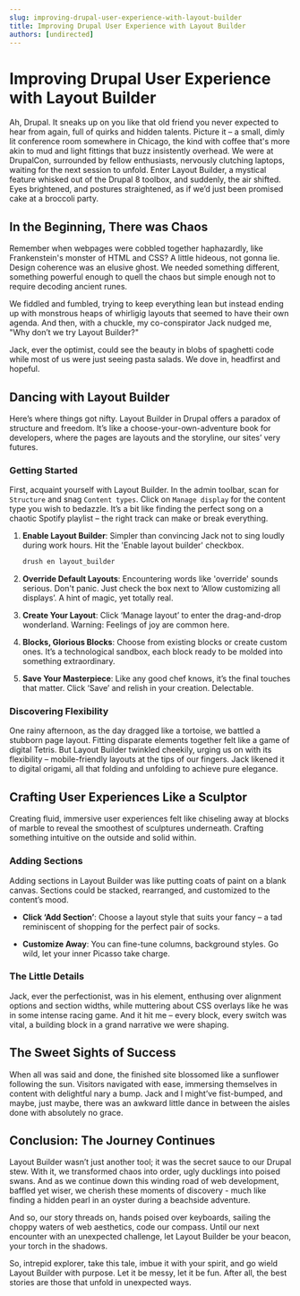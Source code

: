 ```yaml
---
slug: improving-drupal-user-experience-with-layout-builder
title: Improving Drupal User Experience with Layout Builder
authors: [undirected]
---
```



# Improving Drupal User Experience with Layout Builder

Ah, Drupal. It sneaks up on you like that old friend you never expected to hear from again, full of quirks and hidden talents. Picture it – a small, dimly lit conference room somewhere in Chicago, the kind with coffee that's more akin to mud and light fittings that buzz insistently overhead. We were at DrupalCon, surrounded by fellow enthusiasts, nervously clutching laptops, waiting for the next session to unfold. Enter Layout Builder, a mystical feature whisked out of the Drupal 8 toolbox, and suddenly, the air shifted. Eyes brightened, and postures straightened, as if we’d just been promised cake at a broccoli party.

## In the Beginning, There was Chaos

Remember when webpages were cobbled together haphazardly, like Frankenstein's monster of HTML and CSS? A little hideous, not gonna lie. Design coherence was an elusive ghost. We needed something different, something powerful enough to quell the chaos but simple enough not to require decoding ancient runes.

We fiddled and fumbled, trying to keep everything lean but instead ending up with monstrous heaps of whirligig layouts that seemed to have their own agenda. And then, with a chuckle, my co-conspirator Jack nudged me, "Why don’t we try Layout Builder?"

Jack, ever the optimist, could see the beauty in blobs of spaghetti code while most of us were just seeing pasta salads. We dove in, headfirst and hopeful.

## Dancing with Layout Builder

Here’s where things got nifty. Layout Builder in Drupal offers a paradox of structure and freedom. It’s like a choose-your-own-adventure book for developers, where the pages are layouts and the storyline, our sites’ very futures.

### Getting Started

First, acquaint yourself with Layout Builder. In the admin toolbar, scan for `Structure` and snag `Content types`. Click on `Manage display` for the content type you wish to bedazzle. It’s a bit like finding the perfect song on a chaotic Spotify playlist – the right track can make or break everything.

1. **Enable Layout Builder**: Simpler than convincing Jack not to sing loudly during work hours. Hit the 'Enable layout builder' checkbox.
   
   ```bash
   drush en layout_builder
   ```

2. **Override Default Layouts**: Encountering words like 'override' sounds serious. Don't panic. Just check the box next to ‘Allow customizing all displays’. A hint of magic, yet totally real.

3. **Create Your Layout**: Click ‘Manage layout’ to enter the drag-and-drop wonderland. Warning: Feelings of joy are common here.

4. **Blocks, Glorious Blocks**: Choose from existing blocks or create custom ones. It’s a technological sandbox, each block ready to be molded into something extraordinary.

5. **Save Your Masterpiece**: Like any good chef knows, it’s the final touches that matter. Click ‘Save’ and relish in your creation. Delectable.

### Discovering Flexibility

One rainy afternoon, as the day dragged like a tortoise, we battled a stubborn page layout. Fitting disparate elements together felt like a game of digital Tetris. But Layout Builder twinkled cheekily, urging us on with its flexibility – mobile-friendly layouts at the tips of our fingers. Jack likened it to digital origami, all that folding and unfolding to achieve pure elegance.

## Crafting User Experiences Like a Sculptor

Creating fluid, immersive user experiences felt like chiseling away at blocks of marble to reveal the smoothest of sculptures underneath. Crafting something intuitive on the outside and solid within.

### Adding Sections

Adding sections in Layout Builder was like putting coats of paint on a blank canvas. Sections could be stacked, rearranged, and customized to the content’s mood.

- **Click ‘Add Section’**: Choose a layout style that suits your fancy – a tad reminiscent of shopping for the perfect pair of socks.
  
- **Customize Away**: You can fine-tune columns, background styles. Go wild, let your inner Picasso take charge.

### The Little Details

Jack, ever the perfectionist, was in his element, enthusing over alignment options and section widths, while muttering about CSS overlays like he was in some intense racing game. And it hit me – every block, every switch was vital, a building block in a grand narrative we were shaping.

## The Sweet Sights of Success

When all was said and done, the finished site blossomed like a sunflower following the sun. Visitors navigated with ease, immersing themselves in content with delightful nary a bump. Jack and I might’ve fist-bumped, and maybe, just maybe, there was an awkward little dance in between the aisles done with absolutely no grace.

## Conclusion: The Journey Continues

Layout Builder wasn’t just another tool; it was the secret sauce to our Drupal stew. With it, we transformed chaos into order, ugly ducklings into poised swans. And as we continue down this winding road of web development, baffled yet wiser, we cherish these moments of discovery - much like finding a hidden pearl in an oyster during a beachside adventure.

And so, our story threads on, hands poised over keyboards, sailing the choppy waters of web aesthetics, code our compass. Until our next encounter with an unexpected challenge, let Layout Builder be your beacon, your torch in the shadows.

So, intrepid explorer, take this tale, imbue it with your spirit, and go wield Layout Builder with purpose. Let it be messy, let it be fun. After all, the best stories are those that unfold in unexpected ways.